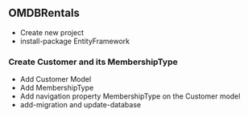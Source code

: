 ﻿## OMDBRentals
* Create new project
* install-package EntityFramework
### Create Customer and its MembershipType
* Add Customer Model
* Add MembershipType 
* Add navigation property MembershipType on the Customer model
* add-migration and update-database



